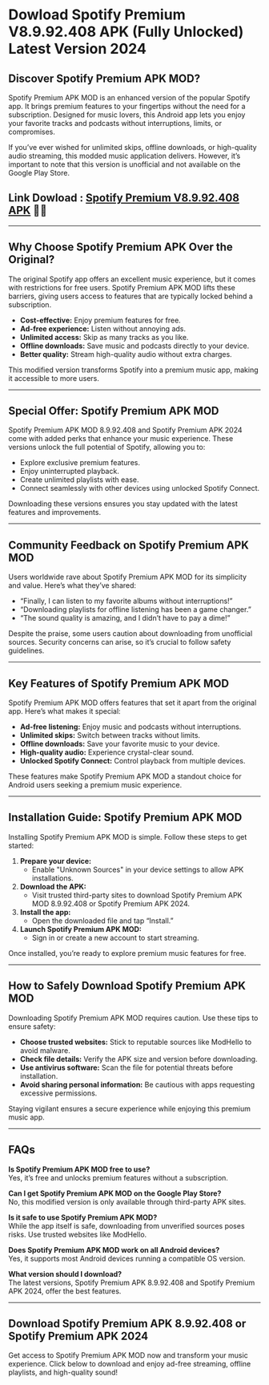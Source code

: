 # Dowload Spotify Premium V8.9.92.408 APK (Fully Unlocked) Latest Version 2024

## Discover Spotify Premium APK MOD?

Spotify Premium APK MOD is an enhanced version of the popular Spotify app. It brings premium features to your fingertips without the need for a subscription. Designed for music lovers, this Android app lets you enjoy your favorite tracks and podcasts without interruptions, limits, or compromises.

If you’ve ever wished for unlimited skips, offline downloads, or high-quality audio streaming, this modded music application delivers. However, it’s important to note that this version is unofficial and not available on the Google Play Store.


## Link Dowload : [Spotify Premium V8.9.92.408 APK](https://modhello.com/spotify-premium/) 👌🏻
---

## Why Choose Spotify Premium APK Over the Original?

The original Spotify app offers an excellent music experience, but it comes with restrictions for free users. Spotify Premium APK MOD lifts these barriers, giving users access to features that are typically locked behind a subscription.

- **Cost-effective:** Enjoy premium features for free.
- **Ad-free experience:** Listen without annoying ads.
- **Unlimited access:** Skip as many tracks as you like.
- **Offline downloads:** Save music and podcasts directly to your device.
- **Better quality:** Stream high-quality audio without extra charges.

This modified version transforms Spotify into a premium music app, making it accessible to more users.

---

## Special Offer: Spotify Premium APK MOD

Spotify Premium APK MOD 8.9.92.408 and Spotify Premium APK 2024 come with added perks that enhance your music experience. These versions unlock the full potential of Spotify, allowing you to:

- Explore exclusive premium features.
- Enjoy uninterrupted playback.
- Create unlimited playlists with ease.
- Connect seamlessly with other devices using unlocked Spotify Connect.

Downloading these versions ensures you stay updated with the latest features and improvements.

---

## Community Feedback on Spotify Premium APK MOD

Users worldwide rave about Spotify Premium APK MOD for its simplicity and value. Here’s what they’ve shared:

- “Finally, I can listen to my favorite albums without interruptions!”
- “Downloading playlists for offline listening has been a game changer.”
- “The sound quality is amazing, and I didn’t have to pay a dime!”

Despite the praise, some users caution about downloading from unofficial sources. Security concerns can arise, so it’s crucial to follow safety guidelines.

---

## Key Features of Spotify Premium APK MOD

Spotify Premium APK MOD offers features that set it apart from the original app. Here’s what makes it special:

- **Ad-free listening:** Enjoy music and podcasts without interruptions.
- **Unlimited skips:** Switch between tracks without limits.
- **Offline downloads:** Save your favorite music to your device.
- **High-quality audio:** Experience crystal-clear sound.
- **Unlocked Spotify Connect:** Control playback from multiple devices.

These features make Spotify Premium APK MOD a standout choice for Android users seeking a premium music experience.

---

## Installation Guide: Spotify Premium APK MOD

Installing Spotify Premium APK MOD is simple. Follow these steps to get started:

1. **Prepare your device:**
   - Enable "Unknown Sources" in your device settings to allow APK installations.
2. **Download the APK:**
   - Visit trusted third-party sites to download Spotify Premium APK MOD 8.9.92.408 or Spotify Premium APK 2024.
3. **Install the app:**
   - Open the downloaded file and tap “Install.”
4. **Launch Spotify Premium APK MOD:**
   - Sign in or create a new account to start streaming.

Once installed, you’re ready to explore premium music features for free.

---

## How to Safely Download Spotify Premium APK MOD

Downloading Spotify Premium APK MOD requires caution. Use these tips to ensure safety:

- **Choose trusted websites:** Stick to reputable sources like ModHello to avoid malware.
- **Check file details:** Verify the APK size and version before downloading.
- **Use antivirus software:** Scan the file for potential threats before installation.
- **Avoid sharing personal information:** Be cautious with apps requesting excessive permissions.

Staying vigilant ensures a secure experience while enjoying this premium music app.

---

## FAQs

**Is Spotify Premium APK MOD free to use?**  
Yes, it’s free and unlocks premium features without a subscription.

**Can I get Spotify Premium APK MOD on the Google Play Store?**  
No, this modified version is only available through third-party APK sites.

**Is it safe to use Spotify Premium APK MOD?**  
While the app itself is safe, downloading from unverified sources poses risks. Use trusted websites like ModHello.

**Does Spotify Premium APK MOD work on all Android devices?**  
Yes, it supports most Android devices running a compatible OS version.

**What version should I download?**  
The latest versions, Spotify Premium APK 8.9.92.408 and Spotify Premium APK 2024, offer the best features.

---

## Download Spotify Premium APK 8.9.92.408 or Spotify Premium APK 2024  

Get access to Spotify Premium APK MOD now and transform your music experience. Click below to download and enjoy ad-free streaming, offline playlists, and high-quality sound!
